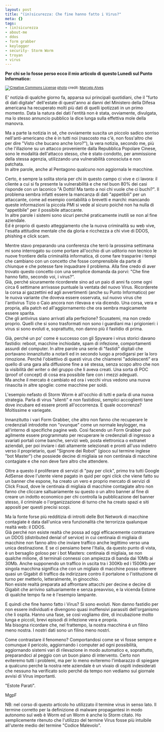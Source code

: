 ```yaml
--- 
layout: post
title: "(in)sicurezza: Che fine hanno fatto i Virus?"
meta: {}
tags: 
- (in)sicurezza
- about-me
- ddos
- form grabber
- keylogger
- security- Storm Worm
- troyan
- virus
---
```

**Per chi se lo fosse perso ecco il mio articolo di questo Lunedì sul Punto Informatico:**  
  
<a href="http://www.flickr.com/photos/34828812@N00/27216541/" title="" target="_blank"><img src="http://www.lastknight.com/download//2008/03/27216541_240f55d783.jpg" alt="" border="0" /></a>  
<small><a href="http://www.photodropper.com/creative-commons/" title="creative commons" target="_blank"><img src="http://www.lastknight.com/wp-content/plugins/photo_dropper//images/cc.gif" alt="Creative Commons License" border="0" /></a> <a href="http://www.photodropper.com/photos/" target="_blank">photo</a> credit: <a href="http://www.flickr.com/people/Marcelo Alves/" title="Marcelo Alves" target="_blank">Marcelo Alves</a></small>

E' notizia di qualche giorno fa, apparsa sui principali quotidiani, che il "furto di dati digitale" dell'estate di quest'anno ai danni del Ministero della Difesa americana ha recuperato molti più dati di quelli ipotizzati in un primo momento. Data la natura dei dati l'entità non è stata, ovviamente, divulgata, ma lo stesso annuncio pubblico la dice lunga sulla effettiva mole della manovra.  
  
Ma a parte la notizia in sé, che ovviamente suscita un piccolo sadico sorriso nell'anti-americano che è in tutti noi (nascosto ma c'è, non foss'altro che per dire "Visto che bucano anche loro?"), la vera notizia, secondo me, più che l'illazione su un attacco proveniente dalla Repubblica Popolare Cinese, sono le modalità dell'attacco stesso, che è stato condotto, per ammissione della stessa agenzia, utilizzando una vulnerabilità conosciuta e non patchata.  
In altre parole, anche al Pentagono qualcuno non aggiornala le macchine.  
  
Certo, è sempre la solita storia per chi in questo campo ci vive e ci lavora: il cliente a cui si fa presente la vulnerabilità e che nel buon 80% dei casi risponde con un laconico "A Dottò! Ma tanto a noi chi vuole che ci buchi?". Il problema sembra infatti essere la mancanza di dati "appetibili" per un attaccante, come ad esempio contabilità o brevetti e marchi: mancando queste informazioni la piccola PMI si vede al sicuro poiché non ha nulla di "appetibile" per il possibile attaccante.  
In altre parole i sistemi sono sicuri perché praticamente inutili se non al fine aziendale.  
Ed è proprio di questo atteggiamento che la nuova criminalità su web vive, l'esatta attitudine mentale che da gloria e ricchezza a chi vive di DDOS, phishing e click scam.  
  
Mentre stavo preparando una conferenza che terrò la prossima settimana mi sono interrogato su come portare all'occhio di un uditorio non tecnico le nuove frontiere della criminalità informatica, di come fare trasparire i tempi che cambiano con un concetto che fosse comprensibile da parte di chiunque e che potesse fare inquadrare il problema. Alla fine credo di aver trovato questo concetto con una semplice domanda da porvi: "Che fine hanno fatto, secondo voi, i virus?".  
Già, perché sicuramente ricorderete sino ad un paio di anni fa come ogni circa 6 settimane arrivasse puntuale la ventata del nuovo Virus. Ricorderete la corsa ai gazzettini ed agli avvertimenti (anche su Punto Informatico) per le nuova variante che doveva essere osservata, sul nuovo virus che l'antivirus Tizio o Caio ancora non rilevava e via dicendo. Una corsa, vera e propria, alla patch ed all'aggiornamento che ora sembra magicamente essere sparita.  
Che gli antivirus siano arrivati alla perfezione? Scusatemi, ma non credo proprio. Quelli che si sono trasformati non sono i guardiani ma i prigionieri: i virus si sono evoluti e, soprattutto, non danno più il fastidio di prima.  
  
Già, perché un po' come è successo con gli Spyware i virus storici davano fastidio: reboot, macchine inchiodate, spam di infezione, comportamenti assurdi del computer. In altre parole una serie di "fastidi" digitali che portavano innanzitutto a notarli ed in secondo luogo a prodigarsi per la loro rimozione. Perché l'obiettivo di questi virus che chiamerei "adolescenti" era quello di una gara alla diffusione fine a sé stessa, senza scopo altro che non la visibilità del writer o del gruppo che li aveva creati. Una sorta di POC (proof of concept) di cosa era possibile fare con i mezzi adeguati.  
Ma anche il mercato è cambiato ed ora i vecchi virus vedono una nuova rinascita in altre spoglie: come macchine per soldi.  


  
L'esempio nefasto di Storm Worm è all'occhio di tutti e parla di una nuova strategia. Parla di virus "silenti" e non fastidiosi, semplici accoglienti tane dove incubare ed essere pronti all'occorrenza. E quale occorrenza? Moltissime e variegate.  
  
Innanzitutto i vari Form Grabber, che altro non fanno che recuperare le credenziali introdotte non "ovunque" come un normale keylogger, ma all'interno di specifiche pagine web. Così facendo un Form Grabber può agilmente essere programmato per recuperare le credenziali di ingresso a svariati portali come banche, servizi web, posta elettronica o extranet aziendali, per poi inviare i dati altamente selezionati e pronti all'uso indietro verso il proprietario, quel "Signore dei Robot" (gioco sul termine inglese "bot Master") che possiede decine di migliaia se non centinaia di macchine contagiate e che non deve fare altro che attendere.  
  
Oltre a questo il proliferare di servizi di "pay per click", primo tra tutti Google AdSense dove l'utente viene pagato in quid per ogni click che viene fatto su un banner che espone, ha creato un vero e proprio mercato di servizi di Click Fraud, dove le centinaia di migliaia di macchine contagiate altro non fanno che cliccare saltuariamente su questo o un altro banner al fine di creare un indotto economico per chi controlla la pubblicazione del banner stesso, il criminale o l'organizzazione di turno che ha creato spazi e siti appositi per questi precisi scopi.  
  
Ma la fonte forse più redditizia di introiti delle Bot Network di macchine contagiate è data dall'unica vera funzionalità che terrorizza qualunque realtà web: il DDOS.  
Già perché non esiste realtà che possa ad oggi efficacemente contrastare un DDOS (distributed denial of service) in cui centinaia di migliaia di macchine non fanno altro che inviare traffico anche legittimo verso una unica destinazione. E se ci pensiamo bene l'Italia, da questo punto di vista, è un bersaglio goloso per i bot Masters: centinaia di migliaia, se non qualche milione, di terminali connessi con ampiezza di banda dai 10Mb ai 30Mb. Anche supponendo un traffico in uscita tra i 300Kb ed i 1500Kb per singola macchina significa che con un migliaio di macchine posso ottenere quasi un Gigabit di traffico da indirizzare contro il portalone o l'istituzione di turno per metterlo, letteralmente, in ginocchio.  
Non esiste realtà preparata ad affrontare attacchi per decine e decine di Gigabit che arrivino saltuariamente e senza preavviso, e la vicenda Estone di qualche tempo fa ne è l'esempio lampante.  
  
E quindi che fine hanno fatto i Virus? Si sono evoluti. Non danno fastidio per non essere individuati e divengono quasi inoffensivi parassiti dell'organismo che li ospita. Hanno una fase, se così vogliamo dire, di incubazione molto lunga e piccoli, brevi episodi di infezione vera e propria.  
Ma bisogna ricordare che, nel frattempo, la nostra macchina è un filino meno nostra. I nostri dati sono un filino meno nostri.  
  
Come contrastare il fenomeno? Comportandosi come se vi fosse sempre e comunque il pericolo, aggiornando i computer ad ogni possibilità, aggiornando sistemi vari di rilevazione in modo automatico e, soprattutto, preparandoci al peggio con un buon piano di intervento. Certo non eviteremo tutti i problemi, ma per lo meno eviteremo l'imbarazzo di spiegare a qualcuno perché la nostra rete aziendale è un vivaio di ospiti indesiderati che nessuno ha verificato solo perché da tempo non vediamo sul giornale avvisi di Virus importanti.  
  
"Estote Parati".  
  
MgpF

NB: nel corso di questo articolo ho utilizzato il termine virus in senso lato. Il termine corretto per la definizione di malware propagantesi in modo autonomo sul web è Worm ed un Worm è anche lo Storm citato. Ho semplicemente ritenuto che l'utilizzo del termine Virus fosse più intuibile all'utente medio del termine "Codice Malevolo". 
  
 
